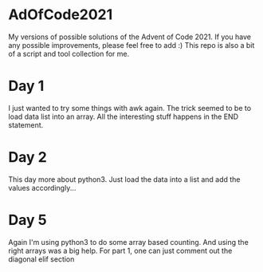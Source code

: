 # AdOfCode2021

My versions of possible solutions of the Advent of Code 2021. If you have any possible improvements, please feel free to add :) This repo is also a bit of a script and tool collection for me.

# Day 1
I just wanted to try some things with awk again. The trick seemed to be to load data list into an array. All the interesting stuff happens in the END statement.

# Day 2
This day more about python3. Just load the data into a list and add the values accordingly...

# Day 5
Again I'm using python3 to do some array based counting. And using the right arrays was a big help. For part 1, one can just comment out the diagonal elif section

